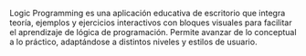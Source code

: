Logic Programming es una aplicación educativa de escritorio que integra teoría, ejemplos y ejercicios interactivos con bloques visuales para facilitar el aprendizaje de lógica de programación. Permite avanzar de lo conceptual a lo práctico, adaptándose a distintos niveles y estilos de usuario.
